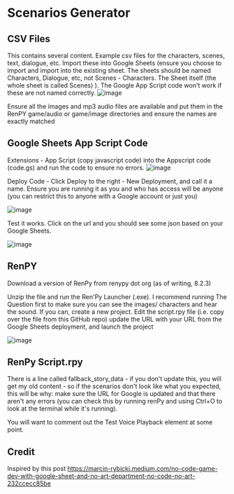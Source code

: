 # Scenarios Generator
## CSV Files
This contains several content. Example csv files for the characters, scenes, text, dialogue, etc.
Import these into Google Sheets (ensure you choose to import and import into the existing sheet. The sheets should be named Characters, Dialogue, etc, not Scenes - Characters. The Sheet itself (the whole sheet is called Scenes) ). The Google App Script code won't work if these are not named correctly.
![image](https://github.com/AidoWedo/Scenarios_RenPY_Sheets/assets/40786162/967ccfd9-77bb-4b09-8071-ecafd4411f45)

Ensure all the images and mp3 audio files are available and put them in the RenPY game/audio or game/image directories and ensure the names are exactly matched 

## Google Sheets App Script Code
Extensions - App Script (copy javascript code) into the Appscript code (code.gs) and run the code to ensure no errors.
![image](https://github.com/AidoWedo/Scenarios_RenPY_Sheets/assets/40786162/a879be7f-d481-4723-b5f5-037807a72fa0)


Deploy Code - Click Deploy to the right - New Deployment, and call it a name. Ensure you are running it as you and who has access will be anyone (you can restrict this to anyone with a Google account or just you)

![image](https://github.com/AidoWedo/Scenarios_RenPY_Sheets/assets/40786162/cca26aa6-bcac-4cf9-9199-a0c25f93a6b0)


Test it works. Click on the url and you should see some json based on your Google Sheets.

![image](https://github.com/AidoWedo/Scenarios_RenPY_Sheets/assets/40786162/efe6f67f-7524-4838-b325-eb56700f2eb9)


## RenPY

Download a version of RenPy from renypy dot org (as of writing, 8.2.3)

Unzip the file and run the Ren'Py Launcher (.exe). I recommend running The Question first to make sure you can see the images/ characters and hear the sound. If you can, create a new project.
Edit the script.rpy file (i.e. copy over the file from this GitHub repo) update the URL with your URL from the Google Sheets deployment, and launch the project

![image](https://github.com/AidoWedo/Scenarios_RenPY_Sheets/assets/40786162/d3169a06-309d-42a9-bc2c-f6a2ec0e442c)

## RenPy Script.rpy

There is a line called fallback_story_data - if you don't update this, you will get my old content - so if the scenarios don't look like what you expected, this will be why: make sure the URL for Google is updated and that there aren't any errors (you can check this by running renPy and using Ctrl+O to look at the terminal while it's running).

You will want to comment out the Test Voice Playback element at some point.

## Credit
Inspired by this post https://marcin-rybicki.medium.com/no-code-game-dev-with-google-sheet-and-no-art-department-no-code-no-art-232ccecc85be
